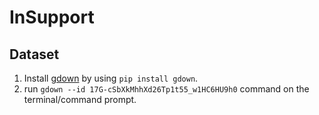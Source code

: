 # InSupport

## Dataset
1. Install  [gdown](https://github.com/wkentaro/gdown) by using `pip install gdown`.
2. run  `gdown --id 17G-cSbXkMhhXd26Tp1t55_w1HC6HU9h0` command on the terminal/command prompt.
